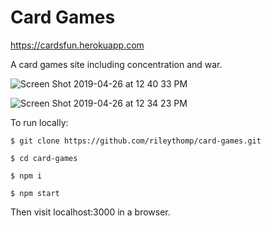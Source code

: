 # Card Games

https://cardsfun.herokuapp.com

A card games site including concentration and war.

![Screen Shot 2019-04-26 at 12 40 33 PM](https://user-images.githubusercontent.com/35535783/56823020-c5e6f300-6820-11e9-94e6-7f837d1f3ada.png)

![Screen Shot 2019-04-26 at 12 34 23 PM](https://user-images.githubusercontent.com/35535783/56823024-c7b0b680-6820-11e9-95c8-c445577e573d.png)

To run locally:

```$ git clone https://github.com/rileythomp/card-games.git```

```$ cd card-games```

```$ npm i```

```$ npm start```

Then visit localhost:3000 in a browser.
